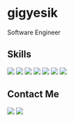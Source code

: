 # gigyesik

Software Engineer

## Skills

<p>
  <img src="https://img.shields.io/badge/Spring-6DB33F?style=flat-square&logo=Spring&logoColor=white">
  <img src="https://img.shields.io/badge/SpringBoot-6DB33F?style=flat-square&logo=SpringBoot&logoColor=white">
  <img src="https://img.shields.io/badge/MySQL-4479A1?style=flat-square&logo=MySQL&logoColor=white">
  <img src="https://img.shields.io/badge/Git-F05032?style=flat-square&logo=Git&logoColor=white">
  <img src="https://img.shields.io/badge/JetBrains IDEs-000000?style=flat-square&logo=JetBrains&logoColor=white">
  <img src="https://img.shields.io/badge/Atlassian Products-0052CC?style=flat-square&logo=atlassian&logoColor=white">
  <img src="https://img.shields.io/badge/Notion-000000?style=flat-square&logo=Notion&logoColor=white">
</p>

## Contact Me

<p>
  <a href="https://github.com/gigyesik" target="_blank"><img src="https://img.shields.io/badge/GitHub-181717?style=flat-square&logo=GitHub&logoColor=white"></a>
  <a href="mailto:gigyesik@gmail.com" target="_blank"><img src="https://img.shields.io/badge/gigyesik@gmail.com-EA4335?style=flat-square&logo=Gmail&logoColor=white"></a>
</p>

[//]: # (Counter)
[//]: [![Hits](https://hits.seeyoufarm.com/api/count/incr/badge.svg?url=https%3A%2F%2Fgithub.com%2Fgigyesik%2Fhit-counter&count_bg=%2379C83D&title_bg=%23555555&icon=&icon_color=%23E7E7E7&title=hits&edge_flat=false)](https://hits.seeyoufarm.com)

[//]: # (produce by https://simpleicons.org/)
